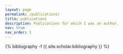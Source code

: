 ```yaml
---
layout: page
permalink: /publications/
title: publications
description: Publications for which I was an author.
nav: true
nav_order: 1
---
```

<!-- _pages/publications.md -->
<div class="publications">

{% bibliography -f {{ site.scholar.bibliography }} %}

</div>
